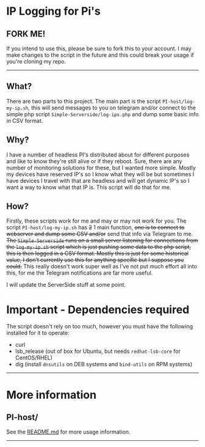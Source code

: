 # IP Logging for Pi's

## FORK ME!

If you intend to use this, please be sure to fork this to your account. I may make changes to the script in the future and this could break your usage if you're cloning my repo. 

----

## What?

There are two parts to this project. The main part is the script `PI-host/log-my-ip.sh`, this will send messages to you on telegram and/or connect to the simple php script `Simple-Serverside/log-ips.php` and dump some basic info in CSV format. 

## Why?

I have a number of headless PI's distributed about for different purposes and like to know they're still alive or if they reboot. Sure, there are any number of monitoring solutions for these, but I wanted more simple. Mostly my devices have reserved IP's so I know what they will be but sometimes I have devices I travel with that are headless and will get dynamic IP's so I want a way to know what that IP is. This script will do that for me.

## How?

Firstly, these scripts work for me and may or may not work for you.  The script `PI-host/log-my-ip.sh` has ~~2~~ 1 main function, ~~one is to connect to webserver and dump some CSV and/or~~ send that info via Telegram to me. ~~The `Simple-Serverside` runs on a small server listening for connections from the `log-my-ip.sh` script which is just pushing some data to the php script, this is then logged in a CSV format.  Mostly this is just for some historical value, I don't currently use this for anything specific but I suppose you could.~~ This really doesn't work super well as I've not put much effort all into this, for me the Telegram notifications are far more useful.

I will update the ServerSide stuff at some point.

# Important - Dependencies required

The script doesn't rely on too much, however you must have the following installed for it to operate:

* curl
* lsb_release (out of box for Ubuntu, but needs `redhat-lsb-core` for CentOS/RHEL)
* dig (install `dnsutils` on DEB systems and `bind-utils` on RPM systems)

---

# More information

## PI-host/

See the [README.md](PI-host/README.md) for more usage information.

---
